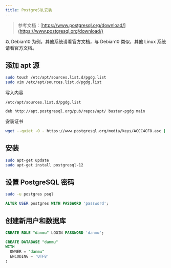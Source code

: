 ```yaml
---
title: PostgreSQL安装
---
```


> 参考文档：[https://www.postgresql.org/download/](https://www.postgresql.org/download/)

以 Debian10 为例，其他系统请看官方文档，与 Debian10 类似，其他 Linux 系统请看官方文档。

## 添加 apt 源

```bash
sudo touch /etc/apt/sources.list.d/pgdg.list
sudo vim /etc/apt/sources.list.d/pgdg.list
```

写入内容

`/etc/apt/sources.list.d/pgdg.list`

```
deb http://apt.postgresql.org/pub/repos/apt/ buster-pgdg main
```

安装证书

```bash
wget --quiet -O - https://www.postgresql.org/media/keys/ACCC4CF8.asc | sudo apt-key add -
```

## 安装

```bash
sudo apt-get update
sudo apt-get install postgresql-12
```

## 设置 PostgreSQL 密码

```bash
sudo -u postgres psql
```

```sql
ALTER USER postgres WITH PASSWORD 'password';
```

## 创建新用户和数据库

```sql
CREATE ROLE "danmu" LOGIN PASSWORD 'danmu';

CREATE DATABASE "danmu"
WITH
  OWNER = "danmu"
  ENCODING = 'UTF8'
;
```

<ClientOnly>
  <Vssue title="PostgreSQL-Other | 弹幕服务器文档" />
</ClientOnly>
